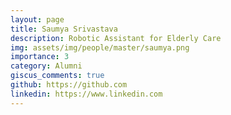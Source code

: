 ```yaml
---
layout: page
title: Saumya Srivastava
description: Robotic Assistant for Elderly Care
img: assets/img/people/master/saumya.png
importance: 3
category: Alumni
giscus_comments: true
github: https://github.com
linkedin: https://www.linkedin.com
---
```



